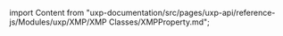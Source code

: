 import Content from "uxp-documentation/src/pages/uxp-api/reference-js/Modules/uxp/XMP/XMP Classes/XMPProperty.md";

<Content query="product=photoshop"/>